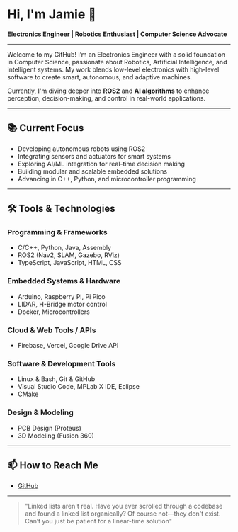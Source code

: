 # Hi, I'm Jamie 👋  
**Electronics Engineer | Robotics Enthusiast | Computer Science Advocate**

---

Welcome to my GitHub! I’m an Electronics Engineer with a solid foundation in Computer Science, passionate about Robotics, Artificial Intelligence, and intelligent systems. My work blends low-level electronics with high-level software to create smart, autonomous, and adaptive machines.

Currently, I'm diving deeper into **ROS2** and **AI algorithms** to enhance perception, decision-making, and control in real-world applications.

---

## 📚 Current Focus  
- Developing autonomous robots using ROS2  
- Integrating sensors and actuators for smart systems
- Exploring AI/ML integration for real-time decision making  
- Building modular and scalable embedded solutions  
- Advancing in C++, Python, and microcontroller programming  

---

## 🛠 Tools & Technologies

### Programming & Frameworks
- C/C++, Python, Java, Assembly  
- ROS2 (Nav2, SLAM, Gazebo, RViz)  
- TypeScript, JavaScript, HTML, CSS  

### Embedded Systems & Hardware
- Arduino, Raspberry Pi, Pi Pico  
- LIDAR, H-Bridge motor control  
- Docker, Microcontrollers  

### Cloud & Web Tools / APIs
- Firebase, Vercel, Google Drive API  

### Software & Development Tools
- Linux & Bash, Git & GitHub  
- Visual Studio Code, MPLab X IDE, Eclipse  
- CMake  

### Design & Modeling
- PCB Design (Proteus)  
- 3D Modeling (Fusion 360)


---

## 📫 How to Reach Me  
- [GitHub](https://github.com/404JayNotFound)

---

> "Linked lists aren't real. Have you ever scrolled through a codebase and found a linked list organically? Of course not—they don't exist. Can’t you just be patient for a linear-time solution"
